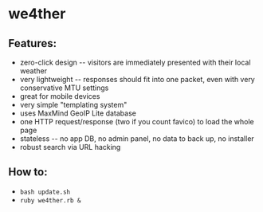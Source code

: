 we4ther
===========

Features:
-----------
+ zero-click design -- visitors are immediately presented with their local weather
+ very lightweight -- responses should fit into one packet, even with very conservative MTU settings
+ great for mobile devices
+ very simple "templating system"
+ uses MaxMind GeoIP Lite database
+ one HTTP request/response (two if you count favico) to load the whole page
+ stateless -- no app DB, no admin panel, no data to back up, no installer
+ robust search via URL hacking

How to:
-----------
* `bash update.sh`
* `ruby we4ther.rb &`
